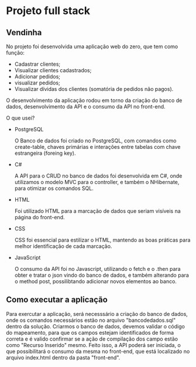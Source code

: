 # Projeto full stack
## Vendinha

No projeto foi desenvolvida uma aplicação web do zero, que tem como função:
*  Cadastrar clientes;
*  Visualizar clientes cadastrados;
*  Adicionar pedidos;
*  visualizar pedidos;
*  Visualizar dívidas dos clientes (somatória de pedidos não pagos).

O desenvolvimento da aplicação rodou em torno da criação do banco de dados, desenvolvimento da API e o consumo da API no front-end.

O que usei?

*  PostgreSQL
  
    O Banco de dados foi criado no PostgreSQL, com comandos como create-table, chaves primárias e interações entre tabelas com chave estrangeira (foreing key).
*  C#
  
    A API para o CRUD no banco de dados foi desenvolvida em C#, onde utilizamos o modelo MVC para o controller, e também o NHibernate, para otimizar os comandos SQL.
*  HTML

    Foi utilizado HTML para a marcação de dados que seriam visíveis na página do front-end.

*  CSS

    CSS foi essencial para estilizar o HTML, mantendo as boas práticas para melhor identificação de cada marcação.

*  JavaScript

    O consumo da API foi no Javascript, utilizando o fetch e o .then para obter e tratar o json vindo do banco de dados, e também alterando para o method post, possilibtando adicionar novos elementos ao banco.

## Como executar a aplicação

Para exercutar a aplicação, será necesssário a criação do banco de dados, onde os comandos necessários estão no arquivo "bancodedados.sql" dentro da solução. 
Criarmos o banco de dados, devemos validar o código do mapeamento, para que os campos estejam identificados de forma correta e é valido confirmar se a ação de compilação dos campo estão como "Recurso Inserido" mesmo.
Feito isso, a API poderá ser iniciada, o que possibilitará o consumo da mesma no front-end, que está localizado no arquivo index.html dentro da pasta "front-end".

